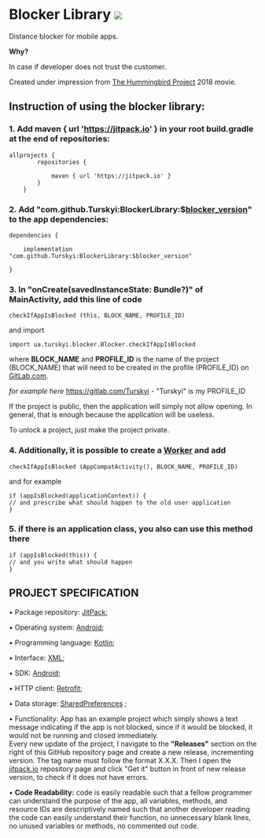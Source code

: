 # Blocker Library [![](https://jitpack.io/v/Turskyi/BlockerLibrary.svg)](https://jitpack.io/#Turskyi/BlockerLibrary)

Distance blocker for mobile apps.

**Why?**

In case if developer does not trust the customer.

Created under impression from [The Hummingbird Project](https://youtu.be/3-IlhKbakFA) 2018 movie.

## Instruction of using the blocker library:

### 1. Add maven { url 'https://jitpack.io' } in your root build.gradle at the end of repositories:

```
allprojects {
		repositories {

			maven { url 'https://jitpack.io' }
		}
	}
```

### 2. Add "com.github.Turskyi:BlockerLibrary:$[blocker_version](https://jitpack.io/#Turskyi/BlockerLibrary)" to the app dependencies:

```
dependencies {

    implementation "com.github.Turskyi:BlockerLibrary:$blocker_version"

}
```

### 3. In "onCreate(savedInstanceState: Bundle?)" of MainActivity, add this line of code

```
checkIfAppIsBlocked (this, BLOCK_NAME, PROFILE_ID)
```

and import

```
import ua.turskyi.blocker.Blocker.checkIfAppIsBlocked
```

where **BLOCK_NAME** and **PROFILE_ID** is the name of the project (BLOCK_NAME) that will need to be
created in the profile (PROFILE_ID) on [GitLab.com](https://gitlab.com/).

*for example here* https://gitlab.com/Turskyi - "Turskyi" is my PROFILE_ID

If the project is public, then the application will simply not allow opening. In general, that is
enough because the application will be useless.

To unlock a project, just make the project private.

### 4. Additionally, it is possible to create a [Worker](https://developer.android.com/reference/androidx/work/Worker#:~:text=androidx.work.ListenableWorker-,%E2%86%B3,getExecutor()%20) and add

```
checkIfAppIsBlocked (AppCompatActivity(), BLOCK_NAME, PROFILE_ID)
```

and for example

```
if (appIsBlocked(applicationContext)) {
// and prescribe what should happen to the old user application
}
```

### 5. if there is an application class, you also can use this method there

```
if (appIsBlocked(this)) {
// and you write what should happen
}
```

## PROJECT SPECIFICATION

• Package repository: [JitPack](https://jitpack.io/#Turskyi/BlockerLibrary);

• Operating system: [Android](https://www.android.com/);

• Programming language: [Kotlin](https://kotlinlang.org/);

• Interface: [XML](https://developer.android.com/guide/topics/ui/declaring-layout);

• SDK: [Android](https://developer.android.com/studio/intro);

• HTTP client: [Retrofit](https://square.github.io/retrofit/);

• Data
storage: [SharedPreferences](https://developer.android.com/training/data-storage/shared-preferences)
;

• Functionality: App has an example project which simply shows a text message indicating if the app
is not blocked, since if it would be blocked, it would not be running and closed immediately.  
Every new update of the project, I navigate to the **"Releases"** section on the right of this
GitHub repository page and create a new release, incrementing version. The tag name must follow the
format X.X.X. Then I open the [jitpack.io](https://jitpack.io/#Turskyi/BlockerLibrary) repository
page and click "Get it" button in front of new release version, to check if it does not have errors.

• **Code Readability:** code is easily readable such that a fellow programmer can understand the
purpose of the app, all variables, methods, and resource IDs are descriptively named such that
another developer reading the code can easily understand their function, no unnecessary blank lines,
no unused variables or methods, no commented out code.

